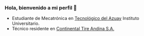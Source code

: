 ### Hola, bienvenido a mi perfil 👋

- Estudiante de Mecatrónica en [Tecnológico del Azuay](https://www.tecazuay.edu.ec/mecatronica/) Instituto Universitario.
- Técnico residente en [Continental Tire Andina S.A.](https://www.continental-tires.com/ec/es/)
